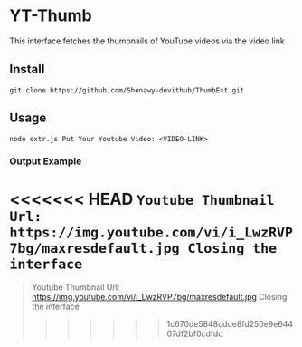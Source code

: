 # YT-Thumb

This interface fetches the thumbnails of YouTube videos via the video link

## Install

`git clone https://github.com/Shenawy-devithub/ThumbExt.git`

## Usage

`node extr.js
Put Your Youtube Video: <VIDEO-LINK>`

### Output Example

<<<<<<< HEAD
`Youtube Thumbnail Url: https://img.youtube.com/vi/i_LwzRVP7bg/maxresdefault.jpg
Closing the interface`
=======
> Youtube Thumbnail Url: https://img.youtube.com/vi/i_LwzRVP7bg/maxresdefault.jpg
> Closing the interface
>>>>>>> 1c670de5848cdde8fd250e9e64407df2bf0cdfdc

